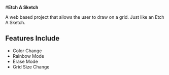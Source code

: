 #**Etch A Sketch**

A web based project that allows the user to draw on a grid. Just like an Etch A Sketch.

## Features Include
- Color Change
- Rainbow Mode
- Erase Mode
- Grid Size Change

